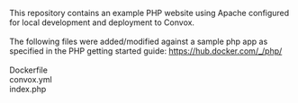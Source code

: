 This repository contains an example PHP website using Apache configured for local development and deployment to Convox.
<BR><BR>
The following files were added/modified against a sample php app as specified in the PHP getting started guide: https://hub.docker.com/_/php/
<BR>
<BR>
Dockerfile<BR>
convox.yml<BR>
index.php<BR>
